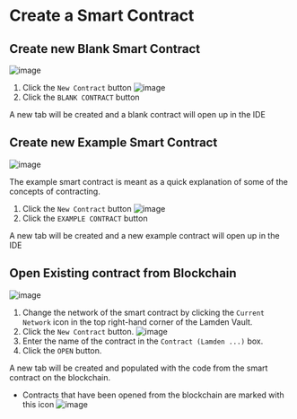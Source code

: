 
# Create a Smart Contract


## Create new Blank Smart Contract
![image](/img/wallet/gif/1.0.0_ide_create_smartcontract_blank.gif)

1. Click the `New Contract` button ![image](/img/wallet/new_smartcontract.png)
2. Click the `BLANK CONTRACT` button

A new tab will be created and a blank contract will open up in the IDE

## Create new Example Smart Contract
![image](/img/wallet/gif/1.0.0_ide_create_smartcontract_example.gif)

The example smart contract is meant as a quick explanation of some of the concepts of contracting.

1. Click the `New Contract` button ![image](/img/wallet/new_smartcontract.png)
2. Click the `EXAMPLE CONTRACT` button

A new tab will be created and a new example contract will open up in the IDE


## Open Existing contract from Blockchain
![image](/img/wallet/gif/1.0.0_ide_create_smartcontract_blockchain.gif)

1. Change the network of the smart contract by clicking the `Current Network` icon in the top right-hand corner of the Lamden Vault. 
2. Click the `New Contract` button. ![image](/img/wallet/new_smartcontract.png)
3. Enter the name of the contract in the `Contract (Lamden ...)` box. 
4. Click the `OPEN` button.

A new tab will be created and populated with the code from the smart contract on the blockchain.

- Contracts that have been opened from the blockchain are marked with this icon ![image](/img/wallet/sc_from_network.png)

